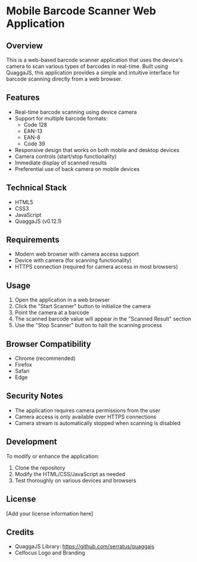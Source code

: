 # Mobile Barcode Scanner Web Application

## Overview
This is a web-based barcode scanner application that uses the device's camera to scan various types of barcodes in real-time. Built using QuaggaJS, this application provides a simple and intuitive interface for barcode scanning directly from a web browser.

## Features
- Real-time barcode scanning using device camera
- Support for multiple barcode formats:
  - Code 128
  - EAN-13
  - EAN-8
  - Code 39
- Responsive design that works on both mobile and desktop devices
- Camera controls (start/stop functionality)
- Immediate display of scanned results
- Preferential use of back camera on mobile devices

## Technical Stack
- HTML5
- CSS3
- JavaScript
- QuaggaJS (v0.12.1)

## Requirements
- Modern web browser with camera access support
- Device with camera (for scanning functionality)
- HTTPS connection (required for camera access in most browsers)

## Usage
1. Open the application in a web browser
2. Click the "Start Scanner" button to initialize the camera
3. Point the camera at a barcode
4. The scanned barcode value will appear in the "Scanned Result" section
5. Use the "Stop Scanner" button to halt the scanning process

## Browser Compatibility
- Chrome (recommended)
- Firefox
- Safari
- Edge

## Security Notes
- The application requires camera permissions from the user
- Camera access is only available over HTTPS connections
- Camera stream is automatically stopped when scanning is disabled

## Development
To modify or enhance the application:
1. Clone the repository
2. Modify the HTML/CSS/JavaScript as needed
3. Test thoroughly on various devices and browsers

## License
[Add your license information here]

## Credits
- QuaggaJS Library: https://github.com/serratus/quaggajs
- Celfocus Logo and Branding 